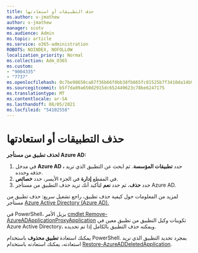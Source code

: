 ```yaml
---
title: حذف التطبيقات أو استعادتها
ms.author: v-jmathew
author: v-jmathew
manager: scotv
ms.audience: Admin
ms.topic: article
ms.service: o365-administration
ROBOTS: NOINDEX, NOFOLLOW
localization_priority: Normal
ms.collection: Adm_O365
ms.custom:
- "9004335"
- "7737"
ms.openlocfilehash: 0c7be98650ca87f36b66f0bb38fb665fc81525b7f3410da14b99fb67468c1e73
ms.sourcegitcommit: b5f7da89a650d2915dc652449623c78be6247175
ms.translationtype: MT
ms.contentlocale: ar-SA
ms.lasthandoff: 08/05/2021
ms.locfileid: "54102558"
---
```

# <a name="delete-or-restore-applications"></a>حذف التطبيقات أو استعادتها

**لحذف تطبيق من مستأجر Azure AD:**

1. في مدخل **Azure AD ،** حدد **تطبيقات المؤسسة**. ثم ابحث عن التطبيق الذي تريد حذفه وحدده.
2. في المقطع **إدارة** في الجزء الأيسر، حدد **خصائص**.
3. حدد **حذف**، ثم حدد **نعم** لتأكيد أنك تريد حذف التطبيق من مستأجر Azure AD.

لمزيد من المعلومات حول كيفية حذف تطبيق، راجع تشغيل سريع: حذف تطبيق من مستأجر [Azure Active Directory (Azure AD).](https://docs.microsoft.com/azure/active-directory/manage-apps/delete-application-portal#delete-an-application-from-your-azure-ad-tenant)

في PowerShell، يزيل الأمر [cmdlet Remove-AzureADApplicationProxyApplication](https://docs.microsoft.com/powershell/module/azuread/remove-azureadapplicationproxyapplication) تكوينات وكيل التطبيق من تطبيق معين في Azure Active Directory، ويمكنه حذف التطبيق بالكامل إذا تم تحديده.

يمكنك استعادة **تطبيق محذوف** باستخدام PowerShell. بمجرد تحديد التطبيق الذي تريد استعادته، يمكنك استعادته باستخدام [Restore-AzureADDeletedApplication](https://docs.microsoft.com/powershell/module/azuread/restore-azureaddeletedapplication).
